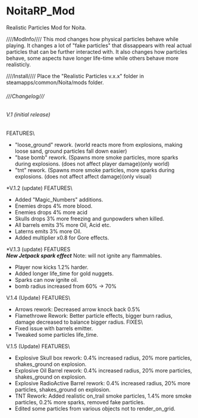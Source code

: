 # NoitaRP_Mod
Realistic Particles Mod for Noita.



////ModInfo////
This mod changes how physical particles behave while playing.
It changes a lot of "fake particles" that dissappears with real actual particles that can be further interacted with.
It also changes how particles behave, some aspects have longer life-time while others behave more realisticly.


////Install////
Place the "Realistic Particles v.x.x" folder in steamapps/common/Noita/mods folder.












###### ///Changelog///

###### V.1 (initial release)
FEATURES\
* "loose_ground" rework. (world reacts more from explosions, making loose sand, ground particles fall down easier)
* "base bomb" rework. (Spawns more smoke particles, more sparks during explosions. (does not affect player damage)(only world)
* "tnt" rework. (Spawns more smoke particles, more sparks during explosions. (does not affect affect damage)(only visual)


*V.1.2 (update)
FEATURES\
* Added "Magic_Numbers" additions.
* Enemies drops 4% more blood.
* Enemies drops 4% more acid
* Skulls drops 3% more freezing and gunpowders when killed.
* All barrels emits 3% more Oil, Acid etc.
* Laterns emits 3% more Oil.
* Added multiplier x0.8 for Gore effects.


*V.1.3 (update)
FEATURES\
***New Jetpack spark effect***   Note: will not ignite any flammables.
* Player now kicks 1.2% harder.
* Added longer life_time for gold nuggets.
* Sparks can now ignite oil.
* bomb radius increased from 60% -> 70%

V.1.4 (Update)
FEATURES\
* Arrows rework: Decreased arrow knock back 0.5%
* Flamethrowe Rework: Better particle effects, bigger burn radius, damage decreased to balance bigger radius.
FIXES\
* Fixed issue with barrels emitter.
* Tweaked some particles life_time.


V.1.5 (Update)
FEATURES\
* Explosive Skull box rework: 0.4% increased radius, 20% more particles, shakes_ground on explosion.
* Explosive Oil Barrel rework: 0.4% increased radius, 20% more particles, shakes_ground on explosion.
* Explosive RadioActive Barrel rework: 0.4% increased radius, 20% more particles, shakes_ground on explosion.
* TNT Rework: Added realistic on_trail smoke particles, 1.4% more smoke particles, 0.2% more sparks, removed fake particles.
* Edited some particles from various objects not to render_on_grid.
######
